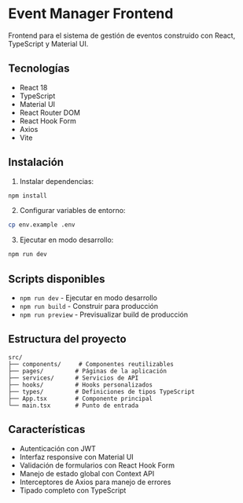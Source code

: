 # Event Manager Frontend

Frontend para el sistema de gestión de eventos construido con React, TypeScript y Material UI.

## Tecnologías

- React 18
- TypeScript
- Material UI
- React Router DOM
- React Hook Form
- Axios
- Vite

## Instalación

1. Instalar dependencias:
```bash
npm install
```

2. Configurar variables de entorno:
```bash
cp env.example .env
```

3. Ejecutar en modo desarrollo:
```bash
npm run dev
```

## Scripts disponibles

- `npm run dev` - Ejecutar en modo desarrollo
- `npm run build` - Construir para producción
- `npm run preview` - Previsualizar build de producción

## Estructura del proyecto

```
src/
├── components/     # Componentes reutilizables
├── pages/         # Páginas de la aplicación
├── services/      # Servicios de API
├── hooks/         # Hooks personalizados
├── types/         # Definiciones de tipos TypeScript
├── App.tsx        # Componente principal
└── main.tsx       # Punto de entrada
```

## Características

- Autenticación con JWT
- Interfaz responsive con Material UI
- Validación de formularios con React Hook Form
- Manejo de estado global con Context API
- Interceptores de Axios para manejo de errores
- Tipado completo con TypeScript 